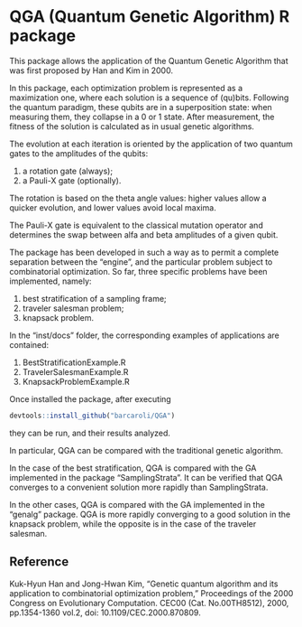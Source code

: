 
# QGA (Quantum Genetic Algorithm) R package

This package allows the application of the Quantum Genetic Algorithm
that was first proposed by Han and Kim in 2000.

In this package, each optimization problem is represented as a
maximization one, where each solution is a sequence of (qu)bits.
Following the quantum paradigm, these qubits are in a superposition
state: when measuring them, they collapse in a 0 or 1 state. After
measurement, the fitness of the solution is calculated as in usual
genetic algorithms.

The evolution at each iteration is oriented by the application of two
quantum gates to the amplitudes of the qubits:

1.  a rotation gate (always);
2.  a Pauli-X gate (optionally).

The rotation is based on the theta angle values: higher values allow a
quicker evolution, and lower values avoid local maxima.

The Pauli-X gate is equivalent to the classical mutation operator and
determines the swap between alfa and beta amplitudes of a given qubit.

The package has been developed in such a way as to permit a complete
separation between the “engine”, and the particular problem subject to
combinatorial optimization. So far, three specific problems have been
implemented, namely:

1.  best stratification of a sampling frame;
2.  traveler salesman problem;
3.  knapsack problem.

In the “inst/docs” folder, the corresponding examples of applications
are contained:

1.  BestStratificationExample.R
2.  TravelerSalesmanExample.R
3.  KnapsackProblemExample.R

Once installed the package, after executing

``` r
devtools::install_github("barcaroli/QGA")
```

they can be run, and their results analyzed.

In particular, QGA can be compared with the traditional genetic
algorithm.

In the case of the best stratification, QGA is compared with the GA
implemented in the package “SamplingStrata”. It can be verified that QGA
converges to a convenient solution more rapidly than SamplingStrata.

In the other cases, QGA is compared with the GA implemented in the
“genalg” package. QGA is more rapidly converging to a good solution in
the knapsack problem, while the opposite is in the case of the traveler
salesman.

## Reference

Kuk-Hyun Han and Jong-Hwan Kim, “Genetic quantum algorithm and its
application to combinatorial optimization problem,” Proceedings of the
2000 Congress on Evolutionary Computation. CEC00 (Cat. No.00TH8512),
2000, pp.1354-1360 vol.2, doi: 10.1109/CEC.2000.870809.
